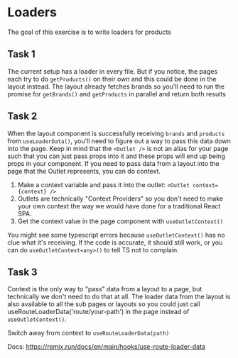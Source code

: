 # Loaders

The goal of this exercise is to write loaders for products

## Task 1

The current setup has a loader in every file. But if you notice, the pages each try to do `getProducts()` on their own and this could be done in the layout instead. The layout already fetches brands so you'll need to run the promise for `getBrands()` and `getProducts` in parallel and return both results

## Task 2

When the layout component is successfully receiving `brands` and `products` from `useLoaderData()`, you'll need to figure out a way to pass this data down into the page. Keep in mind that the `<Outlet />` is not an alias for your page such that you can just pass props into it and these props will end up being props in your component. If you need to pass data from a layout into the page that the Outlet represents, you can do context.

1. Make a context variable and pass it into the outlet: `<Outlet context={context} />`
2. Outlets are technically "Context Providers" so you don't need to make your own context the way we would have done for a traditional React SPA.
3. Get the context value in the page component with `useOutletContext()`

You might see some typescript errors because `useOutletContext()` has no clue what it's receiving. If the code is accurate, it should still work, or you can do `useOutletContext<any>()` to tell TS not to complain.

## Task 3

Context is the only way to "pass" data from a layout to a page, but technically we don't need to do that at all. The loader data from the layout is also available to all the sub pages or layouts so you could just call useRouteLoaderData('route/your-path') in the page instead of `useOutletContext()`.

Switch away from context to `useRouteLoaderData(path)`

Docs: https://remix.run/docs/en/main/hooks/use-route-loader-data
